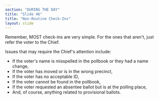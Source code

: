 ```yaml
---
section: "DURING THE DAY"
title: "Slide 46"
title: "Non-Routine Check-Ins"
layout: slide
---
```


Remember, MOST check-ins are very simple. For the ones that aren't, just refer the voter to the Chief.

Issues that may require the Chief's attention include:

- If the voter's name is misspelled in the pollbook or they had a name change,
- If the voter has moved or is in the wrong precinct,
- If the voter has no acceptable ID,
- If the voter cannot be found in the pollbook,
- If the voter requested an absentee ballot but is at the polling place,
- And, of course, anything related to provisional ballots.
